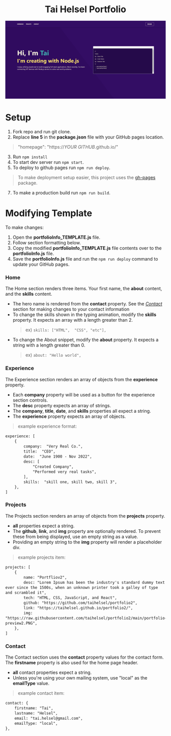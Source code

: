 <h1 align="center">
    Tai Helsel Portfolio
</h1>

![demo](https://raw.githubusercontent.com/taihelsel/portfolio2/main/portfolio-preview2.PNG)

# Setup

 1. Fork repo and run git clone.
 2. Replace **line 5** in the **package.json** file with your GitHub pages location.
  > "homepage":  "https://*YOUR GITHUB*.github.io/"
 3. Run `npm install`
 4. To start dev server run `npm start`.
 5. To deploy to github pages run `npm run deploy`.
 > To make deployment setup easier, this project uses the [gh-pages](https://github.com/tschaub/gh-pages) package.
 7. To make a production build run  `npm run build`.

# Modifying Template
To make changes:

 1. Open the **portfolioInfo_TEMPLATE.js** file.
 2. Follow section formatting below.
 3. Copy the modified **portfolioInfo_TEMPLATE.js** file contents over to the  **portfolioInfo.js** file.
 4. Save the **portfolioInfo.js** file and run the `npm run deploy` command to update your GitHub pages.

### Home
The Home section renders three items. Your first name, the **about** content, and the **skills** content. 

- The hero name is rendered from the **contact** property. See the *[Contact](https://github.com/taihelsel/portfolio2#contact)* section for making changes to your contact information	
 - To change the skills shown in the typing animation, modify the **skills** property. It expects an array with a length greater than 2.
	> ex) `skills: ["HTML",  "CSS", "etc"],`
- To change the About snippet, modify the **about** property. It expects a string with a length greater than 0.
	> ex) `about: "Hello world",`

### Experience
The Experience section renders an array of objects from the **experience** property.

- Each **company** property will be used as a button for the experience section controls.
- The **desc** property expects an array of strings.
- The **company**, **title**, **date**, and **skills** properties all expect a string.
- The **experience** property expects an array of objects.

> example experience format: 
```
experience: [
	{
	    company:  "Very Real Co.",
	    title:  "CEO",
	    date:  "June 1900 - Nov 2022",
	    desc: [
		    "Created Company",
		    "Performed very real tasks",
	    ],
		skills:  "skill one, skill two, skill 3",
	},
]
```

### Projects
The Projects section renders an array of objects from the **projects** property.

- **all** properties expect a string.
- The **github**, **link**, and **img** property are optionally rendered. To prevent these from being displayed, use an empty string as a value. 
- Providing an empty string to the **img** property will render a placeholder div.

> example projects item: 
```
projects: [
    {
        name: "Portfliov2",
        desc: "Lorem Ipsum has been the industry's standard dummy text ever since the 1500s, when an unknown printer took a galley of type and scrambled it",
        tech: "HTML, CSS, JavaScript, and React",
        github: "https://github.com/taihelsel/portfolio2",
        link: "https://taihelsel.github.io/portfolio2/",
        img: "https://raw.githubusercontent.com/taihelsel/portfolio2/main/portfolio-preview2.PNG",
    },
]
```
### Contact
The Contact section uses the **contact** property values for the contact form. The **firstname** property is also used for the home page header.

- **all** contact properties expect a string.
- Unless you're using your own mailing system, use "local" as the **emailType** value.

> example contact item: 
```
contact: {
    firstname: "Tai",
    lastname: "Helsel",
    email: "tai.helsel@gmail.com",
    emailType: "local",
},
```